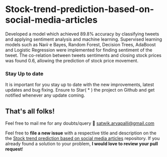 # Stock-trend-prediction-based-on-social-media-articles

Developed a model which achieved 89.8% accuracy by classifying tweets and applying sentiment analysis and machine learning. 
Supervised learning models such as Naıv̈ e Bayes, Random Forest, Decision Trees, AdaBoost and Logistic Regression were implemented for 
finding sentiment of the tweet. The co-relation between tweets sentiments and closing stock prices was found 0.6, allowing the prediction of stock 
price movement.

### Stay Up to date
It is important for you stay up to date with the new improvements, latest updates and bug fixing. Ensure to Star( * ) the project on Github and get notified whenever any update coming.

## That's all folks!
Feel free to mail me for any doubts/query 
:email: satwik.arvapalli@gmail.com


Feel free to **file a new issue** with a respective title and description on the the [Stock trend prediction based on social media articles](https://github.com/satwik-007/Predicting-Stock-Trend-Based-on-Social-Media-Articles) repository. If you already found a solution to your problem, **I would love to review your pull request**! 